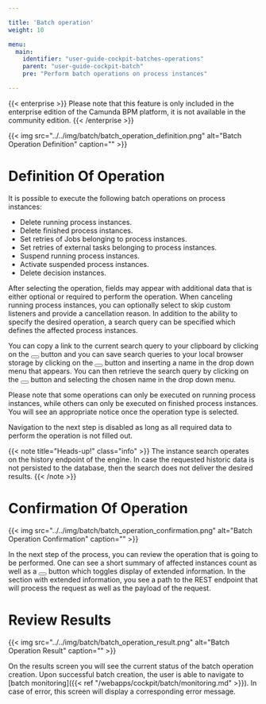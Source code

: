 ```yaml
---

title: 'Batch operation'
weight: 10

menu:
  main:
    identifier: "user-guide-cockpit-batches-operations"
    parent: "user-guide-cockpit-batch"
    pre: "Perform batch operations on process instances"

---
```


{{< enterprise >}}
Please note that this feature is only included in the enterprise edition of the Camunda BPM platform, it is not available in the community edition.
{{< /enterprise >}}

{{< img src="../../img/batch/batch_operation_definition.png" alt="Batch Operation Definition" caption="" >}}

# Definition Of Operation

It is possible to execute the following batch operations on process instances:

- Delete running process instances. 
- Delete finished process instances.
- Set retries of Jobs belonging to process instances.
- Set retries of external tasks belonging to process instances.
- Suspend running process instances.
- Activate suspended process instances.
- Delete decision instances.

After selecting the operation, fields may appear with additional data that is either optional or required to perform the operation. 
When canceling running process instances, you can optionally select to skip custom listeners and provide a cancellation reason. In addition to the
ability to specify the desired operation, a search query can be specified which defines the affected process instances.

You can copy a link to the current search query to your clipboard by clicking on the <button class="btn btn-xs"><i class="glyphicon glyphicon-link"></i></button> button and you can save search queries to your local browser storage by clicking on the <button class="btn btn-xs"><i class="glyphicon glyphicon-floppy-disk"></i></button> button and inserting a name in the drop down menu that appears. You can then retrieve the search query by clicking on the <button class="btn btn-xs"><i class="glyphicon glyphicon-floppy-disk"></i></button> button and selecting the chosen name in the drop down menu.

Please note that 
some operations can only be executed on running process instances, while others can only be executed on finished process instances. You will see an
appropriate notice once the operation type is selected. 

Navigation to the next step is disabled as long as all required data to perform the operation is not filled out.

{{< note title="Heads-up!" class="info" >}}
  The instance search operates on the history endpoint of the engine. In case the requested historic data is not persisted to the database, then the search does not deliver the desired results.
{{< /note >}}

# Confirmation Of Operation

{{< img src="../../img/batch/batch_operation_confirmation.png" alt="Batch Operation Confirmation" caption="" >}}

In the next step of the process, you can review the operation that is going to be performed. One can see a short summary of affected instances
count as well as a <button class="btn btn-xs"><i class="glyphicon glyphicon-eye-open"></i></button> button which toggles display of extended information. In the section with extended information, you see a path to the REST endpoint that will process the request as well as the payload of the request.

# Review Results

{{< img src="../../img/batch/batch_operation_result.png" alt="Batch Operation Result" caption="" >}}

On the results screen you will see the current status of the batch operation creation. Upon successful batch creation, the user is able to
navigate to [batch monitoring]({{< ref "/webapps/cockpit/batch/monitoring.md" >}}). In case of error, this screen will display a corresponding error message.
